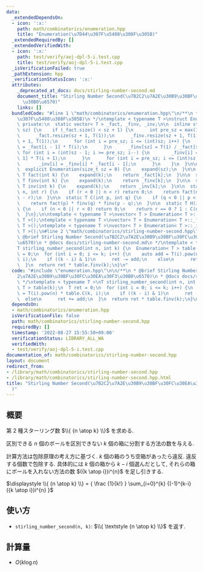 ```yaml
---
data:
  _extendedDependsOn:
  - icon: ':x:'
    path: math/combinatorics/enumeration.hpp
    title: "Enumeration(\u7D44\u307F\u5408\u308F\u305B)"
  _extendedRequiredBy: []
  _extendedVerifiedWith:
  - icon: ':x:'
    path: test/verify/aoj-dpl-5-i.test.cpp
    title: test/verify/aoj-dpl-5-i.test.cpp
  _isVerificationFailed: true
  _pathExtension: hpp
  _verificationStatusIcon: ':x:'
  attributes:
    _deprecated_at_docs: docs/stirling-number-second.md
    document_title: "Stirling Number Second(\u7B2C2\u7A2E\u30B9\u30BF\u30FC\u30EA\u30F3\
      \u30B0\u6570)"
    links: []
  bundledCode: "#line 1 \"math/combinatorics/enumeration.hpp\"\n/**\n * @brief Enumeration(\u7D44\
    \u307F\u5408\u308F\u305B)\n */\ntemplate < typename T >\nstruct Enumeration {\n\
    \ private:\n  static vector< T > _fact, _finv, _inv;\n\n  inline static void expand(size_t\
    \ sz) {\n    if (_fact.size() < sz + 1) {\n      int pre_sz = max(1, (int)_fact.size());\n\
    \      _fact.resize(sz + 1, T(1));\n      _finv.resize(sz + 1, T(1));\n      _inv.resize(sz\
    \ + 1, T(1));\n      for (int i = pre_sz; i <= (int)sz; i++) {\n        _fact[i]\
    \ = _fact[i - 1] * T(i);\n      }\n      _finv[sz] = T(1) / _fact[sz];\n     \
    \ for (int i = (int)sz - 1; i >= pre_sz; i--) {\n        _finv[i] = _finv[i +\
    \ 1] * T(i + 1);\n      }\n      for (int i = pre_sz; i <= (int)sz; i++) {\n \
    \       _inv[i] = _finv[i] * _fact[i - 1];\n      }\n    }\n  }\n\n public:\n\
    \  explicit Enumeration(size_t sz = 0) {\n    expand(sz);\n  }\n\n  static inline\
    \ T fact(int k) {\n    expand(k);\n    return _fact[k];\n  }\n\n  static inline\
    \ T finv(int k) {\n    expand(k);\n    return _finv[k];\n  }\n\n  static inline\
    \ T inv(int k) {\n    expand(k);\n    return _inv[k];\n  }\n\n  static T P(int\
    \ n, int r) {\n    if (r < 0 || n < r) return 0;\n    return fact(n) * finv(n\
    \ - r);\n  }\n\n  static T C(int p, int q) {\n    if (q < 0 || p < q) return 0;\n\
    \    return fact(p) * finv(q) * finv(p - q);\n  }\n\n  static T H(int n, int r)\
    \ {\n    if (n < 0 || r < 0) return 0;\n    return r == 0 ? 1 : C(n + r - 1, r);\n\
    \  }\n};\n\ntemplate < typename T >\nvector< T > Enumeration< T >::_fact = vector<\
    \ T >();\ntemplate < typename T >\nvector< T > Enumeration< T >::_finv = vector<\
    \ T >();\ntemplate < typename T >\nvector< T > Enumeration< T >::_inv = vector<\
    \ T >();\n#line 2 \"math/combinatorics/stirling-number-second.hpp\"\n\n/**\n *\
    \ @brief Stirling Number Second(\u7B2C2\u7A2E\u30B9\u30BF\u30FC\u30EA\u30F3\u30B0\
    \u6570)\n * @docs docs/stirling-number-second.md\n */\ntemplate < typename T >\n\
    T stirling_number_second(int n, int k) {\n  Enumeration< T > table(k);\n  T ret\
    \ = 0;\n  for (int i = 0; i <= k; i++) {\n    auto add = T(i).pow(n) * table.C(k,\
    \ i);\n    if ((k - i) & 1)\n      ret -= add;\n    else\n      ret += add;\n\
    \  }\n  return ret * table.finv(k);\n}\n"
  code: "#include \"enumeration.hpp\"\n\n/**\n * @brief Stirling Number Second(\u7B2C\
    2\u7A2E\u30B9\u30BF\u30FC\u30EA\u30F3\u30B0\u6570)\n * @docs docs/stirling-number-second.md\n\
    \ */\ntemplate < typename T >\nT stirling_number_second(int n, int k) {\n  Enumeration<\
    \ T > table(k);\n  T ret = 0;\n  for (int i = 0; i <= k; i++) {\n    auto add\
    \ = T(i).pow(n) * table.C(k, i);\n    if ((k - i) & 1)\n      ret -= add;\n  \
    \  else\n      ret += add;\n  }\n  return ret * table.finv(k);\n}\n"
  dependsOn:
  - math/combinatorics/enumeration.hpp
  isVerificationFile: false
  path: math/combinatorics/stirling-number-second.hpp
  requiredBy: []
  timestamp: '2022-08-27 15:55:50+09:00'
  verificationStatus: LIBRARY_ALL_WA
  verifiedWith:
  - test/verify/aoj-dpl-5-i.test.cpp
documentation_of: math/combinatorics/stirling-number-second.hpp
layout: document
redirect_from:
- /library/math/combinatorics/stirling-number-second.hpp
- /library/math/combinatorics/stirling-number-second.hpp.html
title: "Stirling Number Second(\u7B2C2\u7A2E\u30B9\u30BF\u30FC\u30EA\u30F3\u30B0\u6570\
  )"
---
```

## 概要

第 2 種スターリング数 $\\{ {n \atop k} \\}$ を求める.

区別できる $n$ 個のボールを区別できない $k$ 個の箱に分割する方法の数を与える.

計算方法は包除原理の考え方に基づく. $k$ 個の箱のうち空箱があったら違反. 違反する個数で包除する. 具体的には $k$ 個の箱から $k-i$ 個選んだとして, それらの箱にボールを入れない方法の数 $({k \atop i})i^{n}$ を足し引きする.

$\displaystyle \\{ {n \atop k} \\} = { \frac {1}{k!} }  \sum_{i=0}^{k} {(-1)^{k-i} ({k \atop i})i^{n} }$

## 使い方

* `stirling_number_second(n, k)`: $\\{ \textstyle {n \atop k} \\}$ を返す.

## 計算量

* $O(k \log n)$

